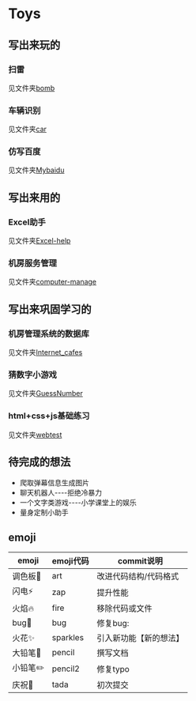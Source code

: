 # Toys

## 写出来玩的

### 扫雷

见文件夹[bomb](<https://github.com/doordiey/Toys/tree/master/Bomb>)

### 车辆识别

见文件夹[car](https://github.com/doordiey/Toys/tree/master/car)

### 仿写百度

见文件夹[Mybaidu](https://github.com/doordiey/Toys/tree/master/Mybaidu)

## 写出来用的

### Excel助手

见文件夹[Excel-help](https://github.com/doordiey/Toys/tree/master/Excel-help)

### 机房服务管理

见文件夹[computer-manage](https://github.com/doordiey/Toys/tree/master/computer-manage)

## 写出来巩固学习的

### 机房管理系统的数据库

见文件夹[Internet_cafes](https://github.com/doordiey/Toys/tree/master/Internet_cafes)

### 猜数字小游戏

见文件夹[GuessNumber](<https://github.com/doordiey/Toys/tree/master/GuessNumber>)

### html+css+js基础练习

见文件夹[webtest](https://github.com/doordiey/Toys/tree/master/webtest)

## 待完成的想法

- 爬取弹幕信息生成图片
- 聊天机器人----拒绝冷暴力
- 一个文字类游戏----小学课堂上的娱乐
- 量身定制小助手



## emoji

| emoji   | emoji代码 | commit说明             |
| ------- | --------- | ---------------------- |
| 调色板🎨 | ​art​       | 改进代码结构/代码格式  |
| 闪电⚡️   | zap       | 提升性能               |
| 火焰🔥   | fire      | 移除代码或文件         |
| bug🐛    | bug       | 修复bug:               |
| 火花✨   | sparkles  | 引入新功能【新的想法】 |
| 大铅笔📝 | pencil    | 撰写文档               |
| 小铅​笔✏️ | pencil2   | 修复typo               |
| 庆祝🎉   | tada      | 初次提交               |

